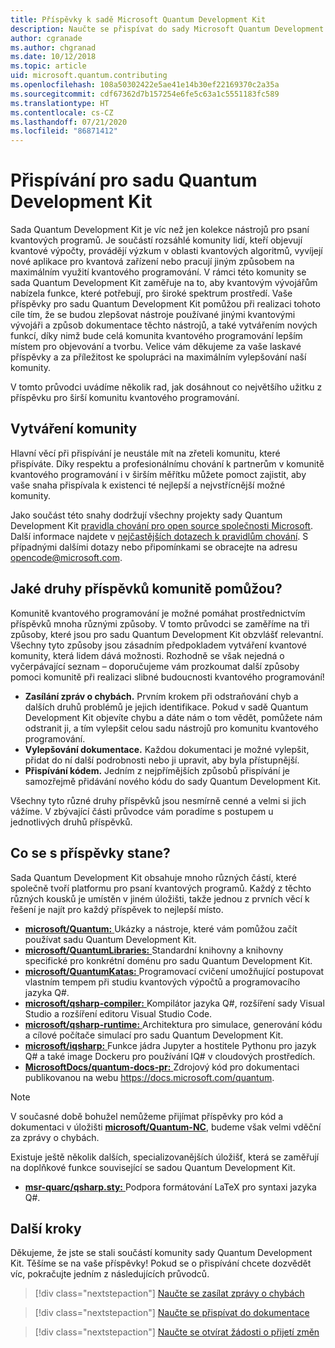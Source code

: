 ```yaml
---
title: Příspěvky k sadě Microsoft Quantum Development Kit
description: Naučte se přispívat do sady Microsoft Quantum Development Kit a zapojte se do komunity zaměřené na kvantový vývoj.
author: cgranade
ms.author: chgranad
ms.date: 10/12/2018
ms.topic: article
uid: microsoft.quantum.contributing
ms.openlocfilehash: 108a50302422e5ae41e14b30ef22169370c2a35a
ms.sourcegitcommit: cdf67362d7b157254e6fe5c63a1c5551183fc589
ms.translationtype: HT
ms.contentlocale: cs-CZ
ms.lasthandoff: 07/21/2020
ms.locfileid: "86871412"
---
```

# <a name="contributing-to-the-quantum-development-kit"></a>Přispívání pro sadu Quantum Development Kit

Sada Quantum Development Kit je víc než jen kolekce nástrojů pro psaní kvantových programů.
Je součástí rozsáhlé komunity lidí, kteří objevují kvantové výpočty, provádějí výzkum v oblasti kvantových algoritmů, vyvíjejí nové aplikace pro kvantová zařízení nebo pracují jiným způsobem na maximálním využití kvantového programování.
V rámci této komunity se sada Quantum Development Kit zaměřuje na to, aby kvantovým vývojářům nabízela funkce, které potřebují, pro široké spektrum prostředí.
Vaše příspěvky pro sadu Quantum Development Kit pomůžou při realizaci tohoto cíle tím, že se budou zlepšovat nástroje používané jinými kvantovými vývojáři a způsob dokumentace těchto nástrojů, a také vytvářením nových funkcí, díky nimž bude celá komunita kvantového programování lepším místem pro objevování a tvorbu.
Velice vám děkujeme za vaše laskavé příspěvky a za příležitost ke spolupráci na maximálním vylepšování naší komunity.

V tomto průvodci uvádíme několik rad, jak dosáhnout co největšího užitku z příspěvku pro širší komunitu kvantového programování.

## <a name="building-community"></a>Vytváření komunity

Hlavní věcí při přispívání je neustále mít na zřeteli komunitu, které přispíváte.
Díky respektu a profesionálnímu chování k partnerům v komunitě kvantového programování i v širším měřítku můžete pomoct zajistit, aby vaše snaha přispívala k existenci té nejlepší a nejvstřícnější možné komunity.

Jako součást této snahy dodržují všechny projekty sady Quantum Development Kit [pravidla chování pro open source společnosti Microsoft](https://opensource.microsoft.com/codeofconduct/).
Další informace najdete v [nejčastějších dotazech k pravidlům chování](https://opensource.microsoft.com/codeofconduct/faq/). S případnými dalšími dotazy nebo připomínkami se obracejte na adresu [opencode@microsoft.com](mailto:opencode@microsoft.com).

## <a name="what-kinds-of-contributions-help-the-community"></a>Jaké druhy příspěvků komunitě pomůžou?

Komunitě kvantového programování je možné pomáhat prostřednictvím příspěvků mnoha různými způsoby.
V tomto průvodci se zaměříme na tři způsoby, které jsou pro sadu Quantum Development Kit obzvlášť relevantní.
Všechny tyto způsoby jsou zásadním předpokladem vytváření kvantové komunity, která lidem dává možnosti.
Rozhodně se však nejedná o vyčerpávající seznam – doporučujeme vám prozkoumat další způsoby pomoci komunitě při realizaci slibné budoucnosti kvantového programování!

- **Zasílání zpráv o chybách.** Prvním krokem při odstraňování chyb a dalších druhů problémů je jejich identifikace. Pokud v sadě Quantum Development Kit objevíte chybu a dáte nám o tom vědět, pomůžete nám odstranit ji, a tím vylepšit celou sadu nástrojů pro komunitu kvantového programování.
- **Vylepšování dokumentace.** Každou dokumentaci je možné vylepšit, přidat do ní další podrobnosti nebo ji upravit, aby byla přístupnější.
- **Přispívání kódem.** Jedním z nejpřímějších způsobů přispívání je samozřejmě přidávání nového kódu do sady Quantum Development Kit.

Všechny tyto různé druhy příspěvků jsou nesmírně cenné a velmi si jich vážíme.
V zbývající části průvodce vám poradíme s postupem u jednotlivých druhů příspěvků.

## <a name="where-do-contributions-go"></a>Co se s příspěvky stane?

Sada Quantum Development Kit obsahuje mnoho různých částí, které společně tvoří platformu pro psaní kvantových programů.
Každý z těchto různých kousků je umístěn v jiném úložišti, takže jednou z prvních věcí k řešení je najít pro každý příspěvek to nejlepší místo.

- [**microsoft/Quantum:** ](https://github.com/Microsoft/Quantum) Ukázky a nástroje, které vám pomůžou začít používat sadu Quantum Development Kit.
- [**microsoft/QuantumLibraries:** ](https://github.com/Microsoft/QuantumLibraries) Standardní knihovny a knihovny specifické pro konkrétní doménu pro sadu Quantum Development Kit.
- [**microsoft/QuantumKatas:** ](https://github.com/Microsoft/QuantumKatas) Programovací cvičení umožňující postupovat vlastním tempem při studiu kvantových výpočtů a programovacího jazyka Q#.
- [**microsoft/qsharp-compiler:** ](https://github.com/microsoft/qsharp-compiler) Kompilátor jazyka Q#, rozšíření sady Visual Studio a rozšíření editoru Visual Studio Code.
- [**microsoft/qsharp-runtime:** ](https://github.com/microsoft/qsharp-runtime) Architektura pro simulace, generování kódu a cílové počítače simulací pro sadu Quantum Development Kit.
- [**microsoft/iqsharp:** ](https://github.com/microsoft/iqsharp) Funkce jádra Jupyter a hostitele Pythonu pro jazyk Q# a také image Dockeru pro používání IQ# v cloudových prostředích.
- [**MicrosoftDocs/quantum-docs-pr:** ](https://github.com/MicrosoftDocs/quantum-docs-pr) Zdrojový kód pro dokumentaci publikovanou na webu https://docs.microsoft.com/quantum.

> [!NOTE]
> V současné době bohužel nemůžeme přijímat příspěvky pro kód a dokumentaci v úložišti [**microsoft/Quantum-NC**](https://github.com/microsoft/Quantum-NC), budeme však velmi vděční za zprávy o chybách.

Existuje ještě několik dalších, specializovanějších úložišť, která se zaměřují na doplňkové funkce související se sadou Quantum Development Kit.

- [**msr-quarc/qsharp.sty:** ](https://github.com/msr-quarc/qsharp.sty) Podpora formátování LaTeX pro syntaxi jazyka Q#.

## <a name="next-steps"></a>Další kroky

Děkujeme, že jste se stali součástí komunity sady Quantum Development Kit. Těšíme se na vaše příspěvky!
Pokud se o přispívání chcete dozvědět víc, pokračujte jedním z následujících průvodců.

> [!div class="nextstepaction"]
> [Naučte se zasílat zprávy o chybách](xref:microsoft.quantum.contributing.reporting)

> [!div class="nextstepaction"]
> [Naučte se přispívat do dokumentace](xref:microsoft.quantum.contributing.docs)

> [!div class="nextstepaction"]
> [Naučte se otvírat žádosti o přijetí změn](xref:microsoft.quantum.contributing.pulls)
